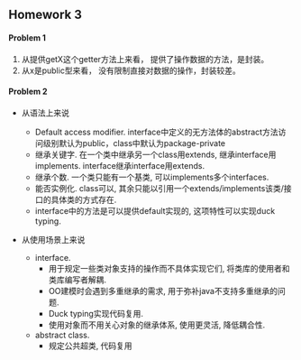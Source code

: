 ## Homework 3

#### Problem 1
1. 从提供getX这个getter方法上来看， 提供了操作数据的方法，是封装。
2. 从x是public型来看， 没有限制直接对数据的操作，封装较差。

#### Problem 2
- 从语法上来说
  - Default access modifier. interface中定义的无方法体的abstract方法访问级别默认为public，class中默认为package-private
  - 继承关键字. 在一个类中继承另一个class用extends, 继承interface用implements. interface继承interface用extends.
  - 继承个数. 一个类只能有一个基类, 可以implements多个interfaces.
  - 能否实例化. class可以, 其余只能以引用一个extends/implements该类/接口的具体类的方式存在.
  - interface中的方法是可以提供default实现的, 这项特性可以实现duck typing.

- 从使用场景上来说
  - interface.
    - 用于规定一些类对象支持的操作而不具体实现它们, 将类库的使用者和类库编写者解耦.
    - OO建模时会遇到多重继承的需求, 用于弥补java不支持多重继承的问题.
    - Duck typing实现代码复用.
    - 使用对象而不用关心对象的继承体系, 使用更灵活, 降低耦合性.
  - abstract class.
    - 规定公共超类, 代码复用



